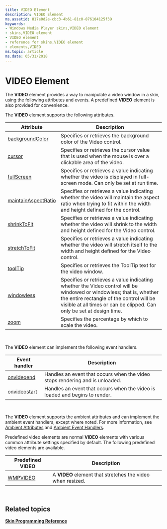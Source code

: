 ```yaml
---
title: VIDEO Element
description: VIDEO Element
ms.assetid: 817e0d2e-cbc3-4b61-81c0-876104125f39
keywords:
- Windows Media Player skins,VIDEO element
- skins,VIDEO element
- VIDEO element
- reference for skins,VIDEO element
- elements,VIDEO
ms.topic: article
ms.date: 05/31/2018
---
```


# VIDEO Element

The **VIDEO** element provides a way to manipulate a video window in a skin, using the following attributes and events. A predefined **VIDEO** element is also provided for convenience.

The **VIDEO** element supports the following attributes.



| Attribute                                            | Description                                                                                                                                                                                                                              |
|------------------------------------------------------|------------------------------------------------------------------------------------------------------------------------------------------------------------------------------------------------------------------------------------------|
| [backgroundColor](video-backgroundcolor.md)         | Specifies or retrieves the background color of the Video control.                                                                                                                                                                        |
| [cursor](video-cursor.md)                           | Specifies or retrieves the cursor value that is used when the mouse is over a clickable area of the video.                                                                                                                               |
| [fullScreen](video-fullscreen.md)                   | Specifies or retrieves a value indicating whether the video is displayed in full-screen mode. Can only be set at run time.                                                                                                               |
| [maintainAspectRatio](video-maintainaspectratio.md) | Specifies or retrieves a value indicating whether the video will maintain the aspect ratio when trying to fit within the width and height defined for the control.                                                                       |
| [shrinkToFit](video-shrinktofit.md)                 | Specifies or retrieves a value indicating whether the video will shrink to the width and height defined for the Video control.                                                                                                           |
| [stretchToFit](video-stretchtofit.md)               | Specifies or retrieves a value indicating whether the video will stretch itself to the width and height defined for the Video control.                                                                                                   |
| [toolTip](video-tooltip.md)                         | Specifies or retrieves the ToolTip text for the video window.                                                                                                                                                                            |
| [windowless](video-windowless.md)                   | Specifies or retrieves a value indicating whether the Video control will be windowed or windowless; that is, whether the entire rectangle of the control will be visible at all times or can be clipped. Can only be set at design time. |
| [zoom](video-zoom.md)                               | Specifies the percentage by which to scale the video.                                                                                                                                                                                    |



 

The **VIDEO** element can implement the following event handlers.



| Event handler                          | Description                                                                  |
|----------------------------------------|------------------------------------------------------------------------------|
| [onvideoend](video-onvideoend.md)     | Handles an event that occurs when the video stops rendering and is unloaded. |
| [onvideostart](video-onvideostart.md) | Handles an event that occurs when the video is loaded and begins to render.  |



 

The **VIDEO** element supports the ambient attributes and can implement the ambient event handlers, except where noted. For more information, see [Ambient Attributes](ambient-attributes.md) and [Ambient Event Handlers](ambient-event-handlers.md).

Predefined video elements are normal **VIDEO** elements with various common attribute settings specified by default. The following predefined video elements are available.



| Predefined VIDEO         | Description                                                |
|--------------------------|------------------------------------------------------------|
| [WMPVIDEO](wmpvideo.md) | A **VIDEO** element that stretches the video when resized. |



 

## Related topics

<dl> <dt>

[**Skin Programming Reference**](skin-programming-reference.md)
</dt> </dl>

 

 




